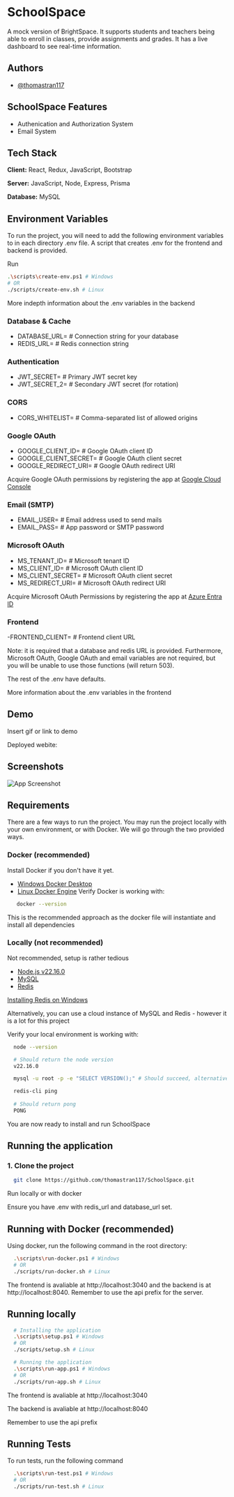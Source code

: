 # SchoolSpace

A mock version of BrightSpace. It supports students and teachers being able to enroll in classes, provide assignments and grades. It has a live dashboard to see real-time information.


## Authors

- [@thomastran117](https://www.github.com/thomastran117)


## SchoolSpace Features

- Authenication and Authorization System
- Email System



## Tech Stack

**Client:** React, Redux, JavaScript, Bootstrap

**Server:** JavaScript, Node, Express, Prisma

**Database:** MySQL


## Environment Variables

To run the project, you will need to add the following environment variables to in each directory .env file. A script that creates .env for the frontend and backend is provided.

Run 
```bash
.\scripts\create-env.ps1 # Windows
# OR
./scripts/create-env.sh # Linux
```

More indepth information about the .env variables in the backend

### Database & Cache
- DATABASE_URL=             # Connection string for your database
- REDIS_URL=                # Redis connection string

### Authentication
- JWT_SECRET=               # Primary JWT secret key
- JWT_SECRET_2=             # Secondary JWT secret (for rotation)

### CORS
- CORS_WHITELIST=           # Comma-separated list of allowed origins

### Google OAuth
- GOOGLE_CLIENT_ID=         # Google OAuth client ID
- GOOGLE_CLIENT_SECRET=     # Google OAuth client secret
- GOOGLE_REDIRECT_URI=      # Google OAuth redirect URI

Acquire Google OAuth permissions by registering the app at [Google Cloud Console](https://cloud.google.com/cloud-console)

### Email (SMTP)
- EMAIL_USER=               # Email address used to send mails
- EMAIL_PASS=               # App password or SMTP password

### Microsoft OAuth
- MS_TENANT_ID=             # Microsoft tenant ID
- MS_CLIENT_ID=             # Microsoft OAuth client ID
- MS_CLIENT_SECRET=         # Microsoft OAuth client secret
- MS_REDIRECT_URI=          # Microsoft OAuth redirect URI

Acquire Microsoft OAuth Permissions by registering the app at [Azure Entra ID](https://www.microsoft.com/en-ca/security/business/identity-access/microsoft-entra-id)

### Frontend
-FRONTEND_CLIENT=          # Frontend client URL

Note: it is required that a database and redis URL is provided. Furthermore, Microsoft OAuth, Google OAuth and email variables are not required, but you will be unable to use those functions (will return 503).

The rest of the .env have defaults.

More information about the .env variables in the frontend

## Demo

Insert gif or link to demo

Deployed webite:


## Screenshots

![App Screenshot](https://via.placeholder.com/468x300?text=App+Screenshot+Here)


## Requirements

There are a few ways to run the project. You may run the project locally with your own environment, or with Docker. We will go through the two provided ways.

### Docker (recommended)

Install Docker if you don't have it yet.
- [Windows Docker Desktop](https://www.docker.com/products/docker-desktop/)
- [Linux Docker Engine](https://docs.docker.com/engine/)
Verify Docker is working with:

```bash
   docker --version
```

This is the recommended approach as the docker file will instantiate and install all dependencies

### Locally (not recommended)

Not recommended, setup is rather tedious

- [Node.js v22.16.0](https://nodejs.org/en/download)
- [MySQL](https://www.mysql.com/downloads/)
- [Redis](https://redis.io/downloads/)

[Installing Redis on Windows](https://redis.io/docs/latest/operate/oss_and_stack/install/archive/install-redis/install-redis-on-windows/)

Alternatively, you can use a cloud instance of MySQL and Redis - however it is a lot for this project

Verify your local environment is working with:

```bash
  node --version

  # Should return the node version
  v22.16.0

  mysql -u root -p -e "SELECT VERSION();" # Should succeed, alternatively check if MySQL shell is avaliable

  redis-cli ping
  
  # Should return pong
  PONG

```

You are now ready to install and run SchoolSpace

## Running the application

### 1. Clone the project

```bash
  git clone https://github.com/thomastran117/SchoolSpace.git
```

Run locally or with docker

Ensure you have .env with redis_url and database_url set.


## Running with Docker (recommended)

Using docker, run the following command in the root directory:
```bash
  .\scripts\run-docker.ps1 # Windows
  # OR
  ./scripts/run-docker.sh # Linux
```
  
The frontend is avaliable at http://localhost:3040 and the backend is at http://localhost:8040. Remember to use the api prefix for the server.

## Running locally


```bash
  # Installing the application
  .\scripts\setup.ps1 # Windows
  # OR
  ./scripts/setup.sh # Linux

  # Running the application
  .\scripts\run-app.ps1 # Windows
  # OR
  ./scripts/run-app.sh # Linux
```

The frontend is avaliable at http://localhost:3040

The backend is avaliable at http://localhost:8040

Remember to use the api prefix

## Running Tests

To run tests, run the following command

```bash
  .\scripts\run-test.ps1 # Windows
  # OR
  ./scripts/run-test.sh # Linux
```
